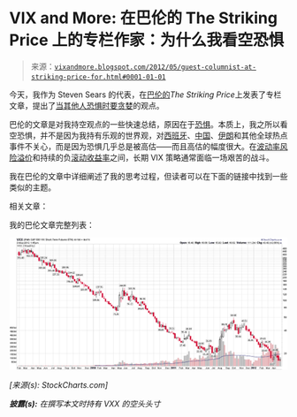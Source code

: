 <!--yml

分类：未分类

日期：2024-05-18 16:31:08

-->

# VIX and More: 在巴伦的 The Striking Price 上的专栏作家：为什么我看空恐惧

> 来源：[`vixandmore.blogspot.com/2012/05/guest-columnist-at-striking-price-for.html#0001-01-01`](http://vixandmore.blogspot.com/2012/05/guest-columnist-at-striking-price-for.html#0001-01-01)

今天，我作为 Steven Sears 的代表，在[巴伦的](http://online.barrons.com/)*The Striking Price*上发表了专栏文章，提出了[当其他人恐惧时要贪婪](http://online.barrons.com/article/SB50001424053111903935304577382010847832798.html?mod=BOL_hps_highlight_bottom)的观点。

巴伦的文章是对我持空观点的一些快速总结，原因在于[恐惧](http://vixandmore.blogspot.com/search/label/fear)。本质上，我之所以看空恐惧，并不是因为我持有乐观的世界观，对[西班牙](http://vixandmore.blogspot.com/search/label/Spain)、[中国](http://vixandmore.blogspot.com/search/label/China)、[伊朗](http://vixandmore.blogspot.com/search/label/Iran)和其他全球热点事件不关心，而是因为恐惧几乎总是被高估——而且高估的幅度很大。在[波动率风险溢价](http://vixandmore.blogspot.com/search/label/volatility%20risk%20premium)和持续的负[滚动收益率](http://vixandmore.blogspot.com/search/label/roll%20yield)之间，长期 VIX 策略通常面临一场艰苦的战斗。

我在巴伦的文章中详细阐述了我的思考过程，但读者可以在下面的链接中找到一些类似的主题。

相关文章：

我的巴伦文章完整列表：

![图片](img/abeab2c943febd16c223c8a6c14cf998.png)

*[来源(s): StockCharts.com]*

***披露(s):*** *在撰写本文时持有 VXX 的空头头寸*
